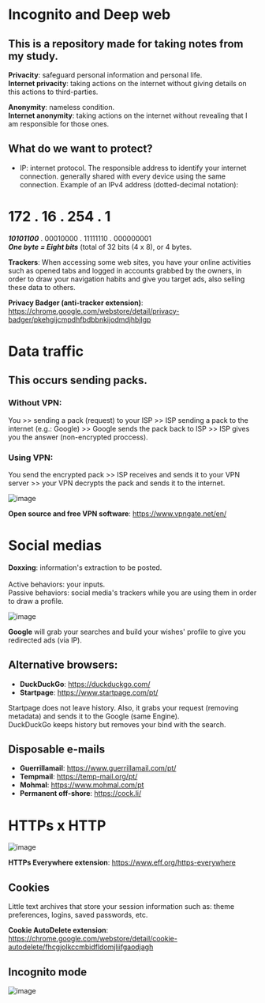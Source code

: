 # Incognito and Deep web
## This is a repository made for taking notes from my study.

**Privacity**: safeguard personal information and personal life.<br>
**Internet privacity**: taking actions on the internet without giving details on this actions to third-parties.

**Anonymity**: nameless condition.<br>
**Internet anonymity**: taking actions on the internet without revealing that I am responsible for those ones.

## What do we want to protect?

- IP: internet protocol. The responsible address to identify your internet connection. generally shared with every device using the same connection. Example of an IPv4 address (dotted-decimal notation):<br>
# 172   .   16   .   254   .   1
***10101100*** . 00010000 . 11111110 . 000000001 <br>
***One byte = Eight bits*** (total of 32 bits (4 x 8), or 4 bytes.

**Trackers**: When accessing some web sites, you have your online activities such as opened tabs and logged in accounts grabbed by the owners, in order to draw your navigation habits and give you target ads, also selling these data to others.

**Privacy Badger (anti-tracker extension)**: https://chrome.google.com/webstore/detail/privacy-badger/pkehgijcmpdhfbdbbnkijodmdjhbjlgp

# Data traffic
## This occurs sending packs.

### Without VPN: <br>
You >> sending a pack (request) to your ISP >> ISP sending a pack to the internet (e.g.: Google) >> Google sends the pack back to ISP >> ISP gives you the answer (non-encrypted proccess).

### Using VPN: <br>
You send the encrypted pack >> ISP receives and sends it to your VPN server >> your VPN decrypts the pack and sends it to the internet.

![image](https://user-images.githubusercontent.com/122245816/211238980-fa2fe9c6-6e2d-4a86-ab57-dbdbf6a21dce.png)

**Open source and free VPN software**: https://www.vpngate.net/en/

# Social medias
**Doxxing**: information's extraction to be posted. <br><br>
Active behaviors: your inputs.
<br> Passive behaviors: social media's trackers while you are using them in order to draw a profile.


![image](https://user-images.githubusercontent.com/122245816/211650783-801c4beb-f37f-4783-9923-0d045578a035.png)

**Google** will grab your searches and build your wishes' profile to give you redirected ads (via IP).

## Alternative browsers:<br>
- **DuckDuckGo**: https://duckduckgo.com/
- **Startpage**: https://www.startpage.com/pt/

Startpage does not leave history. Also, it grabs your request (removing metadata) and sends it to the Google (same Engine).<br>
DuckDuckGo keeps history but removes your bind with the search.

## Disposable e-mails
- **Guerrillamail**: https://www.guerrillamail.com/pt/
- **Tempmail**: https://temp-mail.org/pt/
- **Mohmal**: https://www.mohmal.com/pt
- **Permanent off-shore**: https://cock.li/

# HTTPs x HTTP

![image](https://user-images.githubusercontent.com/122245816/211656756-0edd3fab-e8cf-4b2e-9a38-d09bded4cc22.png)

**HTTPs Everywhere extension**: https://www.eff.org/https-everywhere

## Cookies
Little text archives that store your session information such as: theme preferences, logins, saved passwords, etc.

**Cookie AutoDelete extension**: https://chrome.google.com/webstore/detail/cookie-autodelete/fhcgjolkccmbidfldomjliifgaodjagh

## Incognito mode

![image](https://user-images.githubusercontent.com/122245816/211664982-243a2822-bcdb-4b72-9dc6-c73560451f1f.png)

